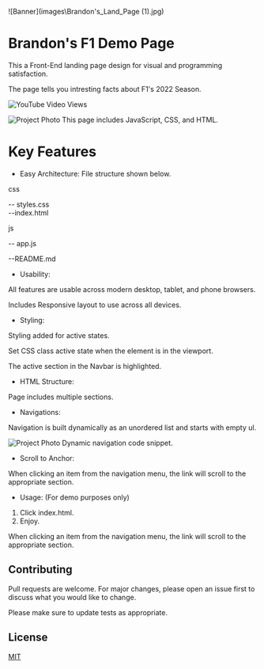 ![Banner](images\Brandon's_Land_Page (1).jpg) 

# Brandon's F1 Demo Page

This a Front-End landing page design for visual and programming satisfaction.

The page tells you intresting facts about F1's 2022 Season.


![YouTube Video Views](https://img.shields.io/youtube/views/uv_kO4Ztb9g?style=social)

![Project Photo](file:///C:/Users/bcher/VS%20Code%20Files/Brandons-Landing-Page/images/carbon%20(1).jpg)
This page includes JavaScript, CSS, and HTML.

# Key Features

- Easy Architecture: File structure shown below. 

css

-- styles.css  
--index.html

js

-- app.js

--README.md

- Usability:

All features are usable across modern desktop, tablet, and phone browsers.

Includes Responsive layout to use across all devices.

- Styling:

Styling added for active states.

Set CSS class active state when the element is in the viewport.

The active section in the Navbar is highlighted.

- HTML Structure:

Page includes multiple sections.

- Navigations:

Navigation is built dynamically as an unordered list and starts with empty ul.

![Project Photo](file:///C:/Users/bcher/VS%20Code%20Files/Brandons-Landing-Page/images/carbon%20(2).png)
Dynamic navigation code snippet.

- Scroll to Anchor:

When clicking an item from the navigation menu, the link will scroll to the appropriate section.

- Usage: (For demo purposes only)

1. Click index.html.
2. Enjoy.

When clicking an item from the navigation menu, the link will scroll to the appropriate section.

## Contributing

Pull requests are welcome. For major changes, please open an issue first to discuss what you would like to change.

Please make sure to update tests as appropriate.

## License

[MIT](https://choosealicense.com/licenses/mit/)
